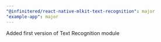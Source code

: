 ```yaml
---
"@infinitered/react-native-mlkit-text-recognition": major
"example-app": major
---
```


Added first version of Text Recognition module
